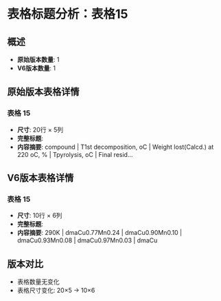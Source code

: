 # 表格标题分析：表格15

## 概述
- **原始版本数量**: 1
- **V6版本数量**: 1

## 原始版本表格详情

### 表格 15
- **尺寸**: 20行 × 5列
- **完整标题**: 
- **内容摘要**: compound | T1st decomposition, oC | Weight lost(Calcd.)
 at 220 oC, % | Tpyrolysis, oC | Final resid...

## V6版本表格详情

### 表格 15
- **尺寸**: 10行 × 6列
- **完整标题**: 
- **内容摘要**: 290K | dmaCu0.77Mn0.24 | dmaCu0.90Mn0.10 | dmaCu0.93Mn0.08 | dmaCu0.97Mn0.03 | dmaCu

## 版本对比

- 表格数量无变化
- 表格尺寸变化: 20×5 → 10×6